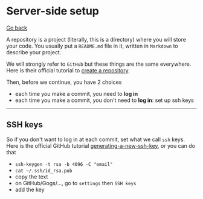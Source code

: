 # Server-side setup

[Go back](index.md#introduction)

A repository is a project (literally, this is a directory) where you will store your code. You usually put a `README.md` file in it, written in `Markdown` to describe your project.

We will strongly refer to `GitHub` but these things are the same everywhere. Here is their official tutorial to [create a repository](https://docs.github.com/en/github/getting-started-with-github/quickstart/create-a-repo).

Then, before we continue, you have 2 choices

* each time you make a commit, you need to **log in**
* each time you make a commit, you don't need to **log in**: set up ssh keys

<hr class="sl">

## SSH keys

So if you don't want to log in at each commit, set what we call `ssh` keys. Here is the official GitHub tutorial [generating-a-new-ssh-key](https://docs.github.com/en/github/authenticating-to-github/connecting-to-github-with-ssh/generating-a-new-ssh-key-and-adding-it-to-the-ssh-agent), or you can do that

* `ssh-keygen -t rsa -b 4096 -C "email"`
* `cat ~/.ssh/id_rsa.pub`
* copy the text
* on GitHub/Gogs/..., go to `settings` then `SSH keys`
* add the key